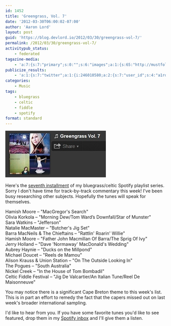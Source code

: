 ```yaml
---
id: 1452
title: 'Greengrass, Vol. 7'
date: '2012-03-30T06:00:02-07:00'
author: 'Aaron Lord'
layout: post
guid: 'https://blog.devlord.io/2012/03/30/greengrass-vol-7/'
permalink: /2012/03/30/greengrass-vol-7/
activitypub_status:
    - federated
tagazine-media:
    - 'a:7:{s:7:"primary";s:0:"";s:6:"images";a:1:{s:65:"http://mustfollow.files.wordpress.com/2012/03/20120329-200944.jpg";a:6:{s:8:"file_url";s:65:"http://mustfollow.files.wordpress.com/2012/03/20120329-200944.jpg";s:5:"width";s:3:"316";s:6:"height";s:3:"146";s:4:"type";s:5:"image";s:4:"area";s:5:"46136";s:9:"file_path";s:0:"";}}s:6:"videos";a:0:{}s:11:"image_count";s:1:"1";s:6:"author";s:8:"28099389";s:7:"blog_id";s:8:"28571045";s:9:"mod_stamp";s:19:"2012-03-30 03:20:21";}'
publicize_results:
    - 'a:1:{s:7:"twitter";a:1:{i:246010580;a:2:{s:7:"user_id";s:4:"a1rd";s:7:"post_id";s:18:"185728476945461248";}}}'
categories:
    - Music
tags:
    - bluegrass
    - celtic
    - fiddle
    - spotify
format: standard
---
```


<a href="http://open.spotify.com/user/1217402077/playlist/0sOsc7Wqp5WWaEYlruqSto"><img src="/assets/img/2012/03/20120329-200944.jpg" alt="20120329-200944.jpg" class="alignnone size-full" /></a>

Here's the <a href="http://open.spotify.com/user/1217402077/playlist/0sOsc7Wqp5WWaEYlruqSto">seventh installment</a> of my bluegrass/celtic Spotify playlist series. Sorry I don't have time for track-by-track commentary this week! I've been busy researching other subjects. Hopefully the tunes will speak for themselves.

Hamish Moore – &quot;MacGregor's Search&quot;  
Olivia Korkola – &quot;Morning Dew/Tom Ward’s Downfall/Star of Munster&quot;  
Sara Watkins – &quot;Jefferson&quot;  
Natalie MacMaster – &quot;Butcher's Jig Set&quot;  
Barra MacNeils &amp; The Chieftains – &quot;Rattlin' Roarin' Willie&quot;  
Hamish Moore – &quot;Father John Macmillan Of Barra/The Sprig Of Ivy&quot;  
Jerry Holland – &quot;Dave 'Normaway' MacDonald's Wedding&quot;  
Aubrey Haynie – &quot;Ducks on the Millpond&quot;  
Michael Doucet – &quot;Reels de Mamou&quot;  
Alison Krauss &amp; Union Station – &quot;On The Outside Looking In&quot;  
The Pogues – &quot;South Australia&quot;  
Nickel Creek – &quot;In the House of Tom Bombadil&quot;  
Celtic Fiddle Festival – &quot;Jig De Valcartier/An Italian Tune/Reel De Maisonneuve&quot;

You may notice there is a significant Cape Breton theme to this week's list. This is in part an effort to remedy the fact that the capers missed out on last week's broader international sampling.

I'd like to hear from you. If you have some favorite tunes you'd like to see featured, drop them in my <a href="http://open.spotify.com/user/1217402077">Spotify inbox</a> and I'll give them a listen.